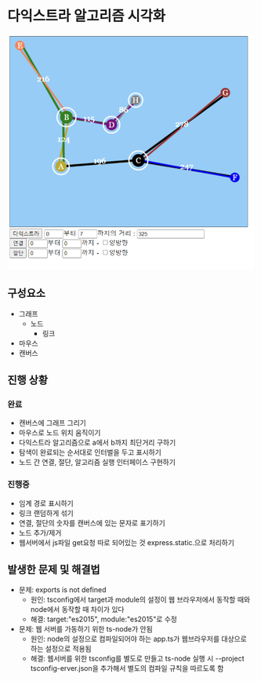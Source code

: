 # 다익스트라 알고리즘 시각화
![image](./demo.png)

## 구성요소
- 그래프
	- 노드
		- 링크
- 마우스
- 캔버스

## 진행 상황
### 완료
- 캔버스에 그래프 그리기
- 마우스로 노드 위치 움직이기
- 다익스트라 알고리즘으로 a에서 b까지 최단거리 구하기
- 탐색이 완료되는 순서대로 인터벌을 두고 표시하기
- 노드 간 연결, 절단, 알고리즘 실행 인터페이스 구현하기
### 진행중
- 임계 경로 표시하기
- 링크 랜덤하게 섞기
- 연결, 절단의 숫자를 캔버스에 있는 문자로 표기하기
- 노드 추가/제거
- 웹서버에서 js파일 get요청 따로 되어있는 것 express.static.으로 처리하기 
## 발생한 문제 및 해결법
- 문제: exports is not defined
	- 원인: tsconfig에서  target과 module의 설정이 웹 브라우저에서 동작할 때와 node에서 동작할 때 차이가 있다
	- 해결: target:"es2015", module:"es2015"로 수정
- 문제: 웹 서버를 가동하기 위한 ts-node가 안됨
	- 원인: node의 설정으로 컴파일되어야 하는 app.ts가 웹브라우저를 대상으로 하는 설정으로 적용됨
	- 해결: 웹서버를 위한 tsconfig를 별도로 만들고 ts-node 실행 시 --project tsconfig-erver.json을 추가해서 별도의 컴파일 규칙을 따르도록 함
